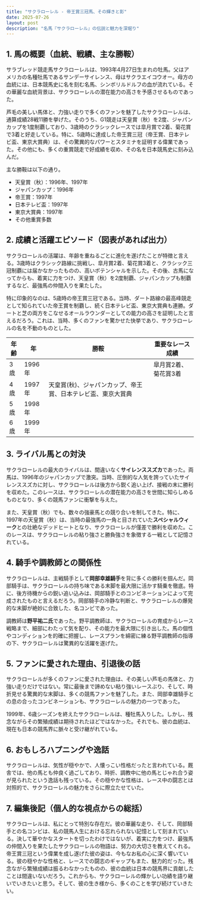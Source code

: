 ```yaml
---
title: "サクラローレル - 帝王賞三冠馬、その輝きと影"
date: 2025-07-26
layout: post
description: "名馬『サクラローレル』の伝説と魅力を深堀り"
---
```


## 1. 馬の概要（血統、戦績、主な勝鞍）

サラブレッド競走馬サクラローレルは、1993年4月27日生まれの牡馬。父はアメリカの名種牡馬であるサンデーサイレンス、母はサクラエイコウオー。母方の血統には、日本競馬史に名を刻む名馬、シンボリルドルフの血が流れている。その華麗な血統背景は、サクラローレルの潜在能力の高さを予感させるものであった。

芦毛の美しい馬体と、力強い走りで多くのファンを魅了したサクラローレルは、通算成績28戦11勝を挙げた。そのうち、G1競走は天皇賞（秋）を2度、ジャパンカップを1度制覇しており、3歳時のクラシックレースでは皐月賞で2着、菊花賞で3着と好走している。特に、5歳時に達成した帝王賞三冠（帝王賞、日本テレビ盃、東京大賞典）は、その驚異的なパワーとスタミナを証明する偉業であった。その他にも、多くの重賞競走で好成績を収め、その名を日本競馬史に刻み込んだ。

主な勝鞍は以下の通り。

* 天皇賞（秋）：1996年、1997年
* ジャパンカップ：1996年
* 帝王賞：1997年
* 日本テレビ盃：1997年
* 東京大賞典：1997年
* その他重賞多数


## 2. 成績と活躍エピソード（図表があれば出力）

サクラローレルの活躍は、年齢を重ねるごとに進化を遂げたことが特徴と言える。3歳時はクラシック路線に挑戦し、皐月賞2着、菊花賞3着と、クラシック三冠制覇には届かなかったものの、高いポテンシャルを示した。その後、古馬になってからも、着実に力をつけ、天皇賞（秋）を2度制覇、ジャパンカップも制覇するなど、最強馬の仲間入りを果たした。

特に印象的なのは、5歳時の帝王賞三冠である。当時、ダート路線の最高峰競走として知られていた帝王賞を制覇し、続く日本テレビ盃、東京大賞典も連勝。ダートと芝の両方をこなせるオールラウンダーとしての能力の高さを証明したと言えるだろう。これは、当時、多くのファンを驚かせた快挙であり、サクラローレルの名を不動のものとした。

| 年齢 | 年 | 勝鞍 | 重要なレース成績 |
|---|---|---|---|
| 3歳 | 1996年 |  | 皐月賞2着、菊花賞3着 |
| 4歳 | 1997年 | 天皇賞(秋)、ジャパンカップ、帝王賞、日本テレビ盃、東京大賞典 |  |
| 5歳 | 1998年 |  |  |
| 6歳 | 1999年 |  |  |


## 3. ライバル馬との対決

サクラローレルの最大のライバルは、間違いなく**サイレンススズカ**であった。両馬は、1996年のジャパンカップで激突。当時、圧倒的な人気を誇っていたサイレンススズカに対し、サクラローレルは後方から鋭く追い上げ、接戦の末に勝利を収めた。このレースは、サクラローレルの潜在能力の高さを世間に知らしめるものとなり、多くの競馬ファンに衝撃を与えた。

また、天皇賞（秋）でも、数々の強豪馬との競り合いを制してきた。特に、1997年の天皇賞（秋）は、当時の最強馬の一角と目されていた**スペシャルウィーク**との壮絶なデッドヒートとなり、サクラローレルが僅差で勝利を収めた。このレースは、サクラローレルの粘り強さと勝負強さを象徴する一戦として記憶されている。


## 4. 騎手や調教師との関係性

サクラローレルは、主戦騎手として**岡部幸雄騎手**を背に多くの勝利を掴んだ。岡部騎手は、サクラローレルの持ち味である末脚を最大限に活かす騎乗を徹底。特に、後方待機からの鋭い追い込みは、岡部騎手とのコンビネーションによって完成されたものと言えるだろう。岡部騎手の冷静な判断と、サクラローレルの爆発的な末脚が絶妙に合致した、名コンビであった。

調教師は**野平祐二氏**であった。野平調教師は、サクラローレルの育成からレース戦略まで、細部にわたって気を配り、その能力を最大限に引き出した。馬の個性やコンディションを的確に把握し、レースプランを綿密に練る野平調教師の指導の下、サクラローレルは驚異的な活躍を遂げた。


## 5. ファンに愛された理由、引退後の話

サクラローレルが多くのファンに愛された理由は、その美しい芦毛の馬体と、力強い走りだけではない。常に最後まで諦めない粘り強いレースぶり、そして、時折見せる驚異的な末脚は、多くの競馬ファンを魅了した。また、岡部幸雄騎手との息の合ったコンビネーションも、サクラローレルの魅力の一つであった。

1999年、6歳シーズンを終えたサクラローレルは、種牡馬入りした。しかし、残念ながらその繁殖成績は期待されたほどではなかった。それでも、彼の血統は、現在も日本の競馬界に脈々と受け継がれている。


## 6. おもしろハプニングや逸話

サクラローレルは、気性が穏やかで、人懐っこい性格だったと言われている。厩舎では、他の馬とも仲良く過ごしており、時折、調教中に他の馬とじゃれ合う姿が見られたという逸話も残っている。その穏やかな性格は、レース中の闘志とは対照的で、サクラローレルの魅力をさらに際立たせていた。


## 7. 編集後記（個人的な視点からの総括）

サクラローレルは、私にとって特別な存在だ。彼の華麗な走り、そして、岡部騎手との名コンビは、私の競馬人生における忘れられない記憶として刻まれている。決して華やかなスタートを切ったわけではないが、着実に力をつけ、最強馬の仲間入りを果たしたサクラローレルの物語は、努力の大切さを教えてくれる。帝王賞三冠という偉業を成し遂げた彼の姿は、今もなお私の心に深く響いている。彼の穏やかな性格と、レースでの闘志のギャップもまた、魅力的だった。残念ながら繁殖成績は振るわなかったものの、彼の血統は日本の競馬界に貢献したことは間違いないだろう。これからも、サクラローレルの輝かしい功績を語り継いでいきたいと思う。そして、彼の生き様から、多くのことを学び続けていきたい。
